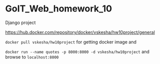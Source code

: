 # GoIT_Web_homework_10
Django project

https://hub.docker.com/repository/docker/vskesha/hw10project/general

`docker pull vskesha/hw10project` for getting docker image and 

`docker run --name quotes -p 8000:8000 -d vskesha/hw10project` and browse to `localhost:8000`
